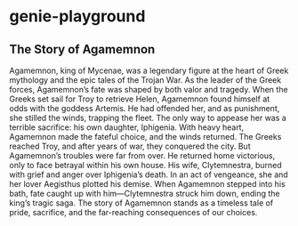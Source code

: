 # genie-playground
## The Story of Agamemnon
Agamemnon, king of Mycenae, was a legendary figure at the heart of Greek mythology and the epic tales of the Trojan War. As the leader of the Greek forces, Agamemnon’s fate was shaped by both valor and tragedy.
When the Greeks set sail for Troy to retrieve Helen, Agamemnon found himself at odds with the goddess Artemis. He had offended her, and as punishment, she stilled the winds, trapping the fleet. The only way to appease her was a terrible sacrifice: his own daughter, Iphigenia. With heavy heart, Agamemnon made the fateful choice, and the winds returned. The Greeks reached Troy, and after years of war, they conquered the city.
But Agamemnon’s troubles were far from over. He returned home victorious, only to face betrayal within his own house. His wife, Clytemnestra, burned with grief and anger over Iphigenia’s death. In an act of vengeance, she and her lover Aegisthus plotted his demise. When Agamemnon stepped into his bath, fate caught up with him—Clytemnestra struck him down, ending the king’s tragic saga.
The story of Agamemnon stands as a timeless tale of pride, sacrifice, and the far-reaching consequences of our choices.